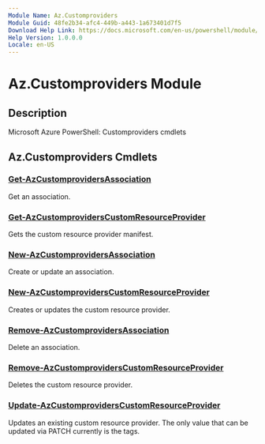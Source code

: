 ```yaml
---
Module Name: Az.Customproviders
Module Guid: 48fe2b34-afc4-449b-a443-1a673401d7f5
Download Help Link: https://docs.microsoft.com/en-us/powershell/module/az.customproviders
Help Version: 1.0.0.0
Locale: en-US
---
```


# Az.Customproviders Module
## Description
Microsoft Azure PowerShell: Customproviders cmdlets

## Az.Customproviders Cmdlets
### [Get-AzCustomprovidersAssociation](Get-AzCustomprovidersAssociation.md)
Get an association.

### [Get-AzCustomprovidersCustomResourceProvider](Get-AzCustomprovidersCustomResourceProvider.md)
Gets the custom resource provider manifest.

### [New-AzCustomprovidersAssociation](New-AzCustomprovidersAssociation.md)
Create or update an association.

### [New-AzCustomprovidersCustomResourceProvider](New-AzCustomprovidersCustomResourceProvider.md)
Creates or updates the custom resource provider.

### [Remove-AzCustomprovidersAssociation](Remove-AzCustomprovidersAssociation.md)
Delete an association.

### [Remove-AzCustomprovidersCustomResourceProvider](Remove-AzCustomprovidersCustomResourceProvider.md)
Deletes the custom resource provider.

### [Update-AzCustomprovidersCustomResourceProvider](Update-AzCustomprovidersCustomResourceProvider.md)
Updates an existing custom resource provider.
The only value that can be updated via PATCH currently is the tags.

